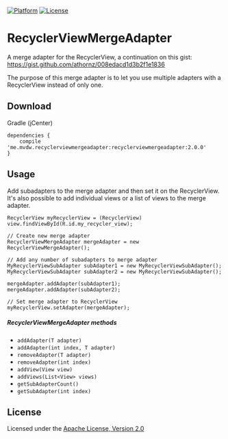 [![Platform](http://img.shields.io/badge/platform-android-brightgreen.svg?style=flat)](http://developer.android.com/index.html)
[![License](https://img.shields.io/badge/license-Apache%202-blue.svg)](https://www.apache.org/licenses/LICENSE-2.0)

RecyclerViewMergeAdapter
===

A merge adapter for the RecyclerView, a continuation on this gist: https://gist.github.com/athornz/008edacd1d3b2f1e1836

The purpose of this merge adapter is to let you use multiple adapters with a RecyclerView instead of only one. 

## Download
Gradle (jCenter)
```
dependencies {
    compile 'me.mvdw.recyclerviewmergeadapter:recyclerviewmergeadapter:2.0.0'
}
```

## Usage

Add subadapters to the merge adapter and then set it on the RecyclerView. It's also possible to add individual views or a list of views to the merge adapter.

```
RecyclerView myRecyclerView = (RecyclerView) view.findViewById(R.id.my_recycler_view);

// Create new merge adapter
RecyclerViewMergeAdapter mergeAdapter = new RecyclerViewMergeAdapter();

// Add any number of subadapters to merge adapter
MyRecyclerViewSubAdapter subAdapter1 = new MyRecyclerViewSubAdapter();
MyRecyclerViewSubAdapter subAdapter2 = new MyRecyclerViewSubAdapter();

mergeAdapter.addAdapter(subAdapter1);
mergeAdapter.addAdapter(subAdapter2);

// Set merge adapter to RecyclerView
myRecyclerView.setAdapter(mergeAdapter);
```

##### RecyclerViewMergeAdapter methods

- `addAdapter(T adapter)`
- `addAdapter(int index, T adapter)`
- `removeAdapter(T adapter)`
- `removeAdapter(int index)`
- `addView(View view)`
- `addViews(List<View> views)`
- `getSubAdapterCount()`
- `getSubAdapter(int index)`


## License

Licensed under the [Apache License, Version 2.0](http://www.apache.org/licenses/LICENSE-2.0.html)
